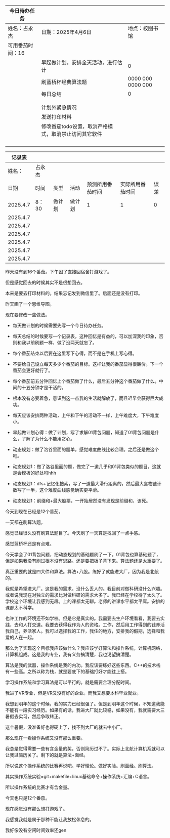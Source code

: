 | 今日待办任务     |                                                      |                   |
| ---------------- | ---------------------------------------------------- | ----------------- |
| 姓名：占永杰     | 日期：2025年4月6日                                   | 地点：校图书馆    |
| 可用番茄时间：16 |                                                      |                   |
|                  | 早起做计划，安排全天活动，进行估计                   | 0                 |
|                  | 刷蓝桥杯经典算法题                                   | 0000 000 0000 000 |
|                  | 每日总结                                             | 0                 |
|                  |                                                      |                   |
|                  |                                                      |                   |
|                  | 计划外紧急情况                                       |                   |
|                  | 发送打印材料                                         |                   |
|                  | 修改番茄todo设置，取消严格模式，取消禁止访问其它软件 |                   |
|                  |                                                      |                   |
|                  |                                                      |                   |
|                  |                                                      |                   |
|                  |                                                      |                   |

| 记录表   |        |        |        |                  |                  |      |
| -------- | ------ | ------ | ------ | ---------------- | ---------------- | ---- |
| 姓名：   | 占永杰 |        |        |                  |                  |      |
| 日期     | 时间   | 类型   | 活动   | 预测所用番茄时间 | 实际所用番茄时间 | 误差 |
| 2025.4.7 | 8：30  | 做计划 | 做计划 | 1                | 1                | 0    |
| 2025.4.7 |        |        |        |                  |                  |      |
| 2025.4.7 |        |        |        |                  |                  |      |
| 2025.4.7 |        |        |        |                  |                  |      |
| 2025.4.7 |        |        |        |                  |                  |      |
| 2025.4.7 |        |        |        |                  |                  |      |
| 2025.4.7 |        |        |        |                  |                  |      |

昨天没有到16个番茄。下午困了直接回宿舍打游戏了。

但是感觉回去的时候其实不是很想回去。

本来是要去打印材料的。结果忘记发到微信里了。后面还是没有打印。

昨天画了一个思维导图。

现在要修改一些做法。

- 每天做计划的时候需要先写一个今日待办任务。
- 每天总结的时候要写一个记录表，这种回忆是有益的，可以加深我的印象，否则和我以前刷题一样，做了没两天就忘了。
- 每个番茄结束以后要在这里写下心得，而不是在手机上写心得。
- 不要给自己设立每天多少个番茄的目标。这样让我的番茄显得很廉价。下一个番茄会更好就行了。
- 每个番茄前五分钟回忆上个番茄做了什么，最后五分钟这个番茄做了什么。中间的十五分钟才是干活的。
- 根本没有必要着急，意识到这一点我的生活就解放了，而且迟早会获得巨大成功。
- 每天应该安排两种活动，上午和下午的活动不一样，上午难度大，下午难度小。



- 早起做计划心得：做了计划，写了求解01背包问题，知道了01背包问题是什么，了解了为什么不能用贪心。
- 动态规划：做了洛谷里面的题单，感觉难度曲线比较合理。之后还是做这个吧。
- 动态规划1：做了洛谷里面的题，做完了一道几乎和01背包类似的题目，这就是会模板的好处吗hhh
- 动态规划1：dfs+记忆化搜索，写了一道最大滑行距离的，然后最大食物链计数写了一半，这个难度曲线感觉确实更平滑。
- 动态规划1：前缀和+最大股票，一开始居然没有发现是前缀和，该死。

今天到现在已经是12个番茄。

一天都在刷算法题。

感觉已经很久没有刷算法题目了。今天刷了一天算是找回了一点手感。

感觉蓝桥杯还是有点难。

今天学会了01背包问题，把动态规划的基础题刷了一下。01背包也算基础题了，但是如果我没有刷过根本没有思路。还是要把板子背下来。算法题还是太重要了。

真正重要的就是四大件和算法。算法+八股。练好了就能进大厂，因为我是北航的。

我就是希望进大厂。这是我的需求。没什么丢人的。我目前对做科研没什么兴趣。或者说我现在对独立的需求比对做科研的需求大多了。我已经在学校待了太久了。学校这个环境让我感到无趣。上的课都太无聊。老师的讲课水平都太平庸。安排的课都太不科学。

也许工作的环境还不如学校。但是它是真实的。我需要去生产环境看看，我要去实践，去和人打交道。我要去获得我作为人的资格。工作，然后用工作得到的钱养活我自己，养活家人。我可以选择我的工作，我住的地方，安排我的假期，选择和我爱的人在一起。

那么为了实现这个目标我应该做什么？我应该学好算法和操作系统，计算机网络，计算机组成。这是我的专业，我有义务搞清楚，我也渴望搞清楚。

算法是我的武器，操作系统是我的内功。我应该要练好这些东西。C++的技术栈有一些高。之所以称为栈，就是要底下的基础打好才能往上搭。

学习操作系统和学习算法是可以平行的。就是需要合理分配时间。

我进了VR专业，但是VR又没有好的企业。而我又想要本科毕业就业。

我想到明年的这个时候，我的实力已经很强了。但是到明年这个时候，不知道我能不能有一段实习经历。如果有的话，我进大厂就比较稳，如果没有，我就需要大三暑假去实习，然后争取转正。

这个暑假，没准备好也得硬上了，找不到大厂的就去中小厂。

那么现在一看操作系统又没有那么重要。

我总是觉得需要一些有含金量的奖，否则简历过不了。实际上北航计算机系就可以让我过简历关了。剩下的就是算法+面经。

所以说这个操作系统的比赛再说吧。学好理论。做好实验。刷面经。刷算法。

其实操作系统实验=git+makefile+linux基础命令+操作系统+汇编+C语言。

所以操作系统的比赛才有含金量。

今天也只是12个番茄。

现在感觉没有那么想打游戏了。

我感觉我就是属于那种不能让我放松休息的。

我好像没有空闲时间效率还gen